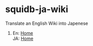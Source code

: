 # squidb-ja-wiki
Translate an English Wiki into Japenese

1. En: [Home](https://github.com/yahoo/squidb/wiki)  
JA: [Home](https://github.com/yahoo/squidb/wiki)
